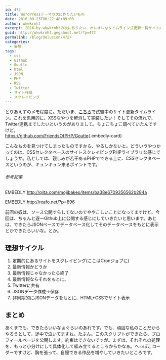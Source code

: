 ```yaml
---
id: 472
title: WordPressテーマの次に作りたいもの
date: 2016-09-23T00:22:48+09:00
author: wkwkrnht
excerpt: 2016-by-wkwkrnhtの次に作りたい、オレオレなタイムライン式更新一覧サイトの話。
guid: http://wkwkrnht.gegahost.net/?p=472
permalink: /blog/delusion/472/
categories:
  - 妄想
tags:
  - css
  - Github
  - Goutte
  - html
  - JSON
  - PHP
  - RSS
  - Twitter
  - サイト作成
  - スクレイピング
---
```

とりあえずのメモ程度に。ただいま、<a href="http://wkwkrnht.gegahost.net/rss" target="_blank" rel="noopener">こちら</a>で試験中のサイト更新タイムライン。これを汎用的に、XSSなやつを解消して実装したい！そしてその流れで、Twitter連携までしたいというのがありまして。ちょこちょこ調べていたんですけど。  
<https://github.com/FriendsOfPHP/Goutte>{.embedly-card}

こんなものを見つけてしまったものですから、やるしかないと。どういうやつかってのは、CSSセレクタベースのサイトスクレイピングPHPライブラリな感じでしょうか。私としては、親しみが若干あるPHPでできる上に、CSSセレクタベースというのが、キュンキュン来るポイントです。

###### 参考記事

EMBEDLY http://qiita.com/mojibakeo/items/ba38e6709356562b284a

EMBEDLY http://reafo.net/?p=896

前回の奴は、ソース公開すらしてないのでややこしいことになってますけど、今回は、ちゃんと逐一Github上に公開する感じにしていきたいと思います。あとは、できたらJSONベースでデータベース化してそのデータベースをもとに表示とかできたらいいな。とか。

## 理想サイクル

1. 定期的にあるサイトをスクレイピング(ここはCronジョブに)
2. 最新情報かどうか
3. 最新情報じゃなかったら終了
4. 最新情報ならそれをもとに、
  1. Twitterに共有
  2. JSONデータ作成→保存
5. 非同期的にJSONデータをもとに、HTML+CSSでサイト表示

## まとめ

あくまでも、できたらいいなぁぐらいのあれです。でも、頑固な私のことだからやろうとして、途中で泣いてますね。たぶん。このスクリプトができたら、プロフィールページを公開します。約束はできないですが。まずは、それぞれの処理を、もっと小分けにして具体化して組み立てるところからかなぁ。へっぽこコーダーですけど、胸を張って、自慢できる作品を増やしていきたいところです。
